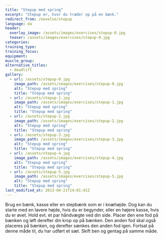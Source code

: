 ```yaml
---
title: "Stepup med spring"
excerpt: "Stepup er, hvor du træder op på en bænk."
redirect_from: /oevelse/stepup
language: da
header:
  overlay_image: /assets/images/exercises/stepup-0.jpg
  teaser: /assets/images/exercises/stepup-0.jpg
categories:
training_type: 
training_focus: 
equipment:
muscle_group:
alternative_titles:
  - deadlift
gallery:
  - url: /assets/stepup-0.jpg
    image_path: /assets/images/exercises/stepup-0.jpg
    alt: "Stepup med spring"
    title: "Stepup med spring"
  - url: /assets/stepup-1.jpg
    image_path: /assets/images/exercises/stepup-1.jpg
    alt: "Stepup med spring"
    title: "Stepup med spring"
  - url: /assets/stepup-2.jpg
    image_path: /assets/images/exercises/stepup-2.jpg
    alt: "Stepup med spring"
    title: "Stepup med spring"
  - url: /assets/stepup-3.jpg
    image_path: /assets/images/exercises/stepup-3.jpg
    alt: "Stepup med spring"
    title: "Stepup med spring"
  - url: /assets/stepup-4.jpg
    image_path: /assets/images/exercises/stepup-4.jpg
    alt: "Stepup med spring"
    title: "Stepup med spring"
  - url: /assets/stepup-5.jpg
    image_path: /assets/images/exercises/stepup-5.jpg
    alt: "Stepup med spring"
    title: "Stepup med spring"
last_modified_at: 2013-04-21T14:01:41Z
---
```


Brug en bænk, kasse eller en stepbænk som er i knæhøjde. Dog kan du starte med en lavere højde, hvis du er begynder, eller en højere kasse, hvis du er øvet. Hold evt. et par håndvægte ved din side. Placer den ene fod på bænken og løft derefter din krop op på bænken. Den anden fod skal også placeres på bænken, og derefter sænkes den anden fod igen. Fortsat på denne måde til, du har udført et sæt. Skift ben og gentag på samme måde.
